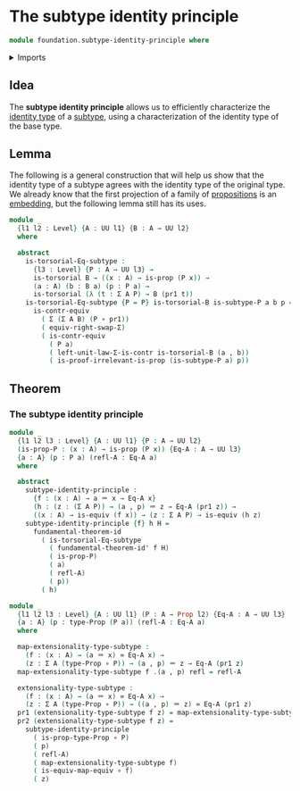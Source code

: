 # The subtype identity principle

```agda
module foundation.subtype-identity-principle where
```

<details><summary>Imports</summary>

```agda
open import foundation.dependent-pair-types
open import foundation.fundamental-theorem-of-identity-types
open import foundation.type-arithmetic-dependent-pair-types
open import foundation.universe-levels

open import foundation-core.contractible-types
open import foundation-core.equivalences
open import foundation-core.function-types
open import foundation-core.identity-types
open import foundation-core.propositions
open import foundation-core.torsorial-type-families
```

</details>

## Idea

The **subtype identity principle** allows us to efficiently characterize the
[identity type](foundation-core.identity-types.md) of a
[subtype](foundation-core.subtypes.md), using a characterization of the identity
type of the base type.

## Lemma

The following is a general construction that will help us show that the identity
type of a subtype agrees with the identity type of the original type. We already
know that the first projection of a family of
[propositions](foundation-core.propositions.md) is an
[embedding](foundation-core.embeddings.md), but the following lemma still has
its uses.

```agda
module _
  {l1 l2 : Level} {A : UU l1} {B : A → UU l2}
  where

  abstract
    is-torsorial-Eq-subtype :
      {l3 : Level} {P : A → UU l3} →
      is-torsorial B → ((x : A) → is-prop (P x)) →
      (a : A) (b : B a) (p : P a) →
      is-torsorial (λ (t : Σ A P) → B (pr1 t))
    is-torsorial-Eq-subtype {P = P} is-torsorial-B is-subtype-P a b p =
      is-contr-equiv
        ( Σ (Σ A B) (P ∘ pr1))
        ( equiv-right-swap-Σ)
        ( is-contr-equiv
          ( P a)
          ( left-unit-law-Σ-is-contr is-torsorial-B (a , b))
          ( is-proof-irrelevant-is-prop (is-subtype-P a) p))
```

## Theorem

### The subtype identity principle

```agda
module _
  {l1 l2 l3 : Level} {A : UU l1} {P : A → UU l2}
  (is-prop-P : (x : A) → is-prop (P x)) {Eq-A : A → UU l3}
  {a : A} (p : P a) (refl-A : Eq-A a)
  where

  abstract
    subtype-identity-principle :
      {f : (x : A) → a ＝ x → Eq-A x}
      (h : (z : (Σ A P)) → (a , p) ＝ z → Eq-A (pr1 z)) →
      ((x : A) → is-equiv (f x)) → (z : Σ A P) → is-equiv (h z)
    subtype-identity-principle {f} h H =
      fundamental-theorem-id
        ( is-torsorial-Eq-subtype
          ( fundamental-theorem-id' f H)
          ( is-prop-P)
          ( a)
          ( refl-A)
          ( p))
        ( h)

module _
  {l1 l2 l3 : Level} {A : UU l1} (P : A → Prop l2) {Eq-A : A → UU l3}
  {a : A} (p : type-Prop (P a)) (refl-A : Eq-A a)
  where

  map-extensionality-type-subtype :
    (f : (x : A) → (a ＝ x) ≃ Eq-A x) →
    (z : Σ A (type-Prop ∘ P)) → (a , p) ＝ z → Eq-A (pr1 z)
  map-extensionality-type-subtype f .(a , p) refl = refl-A

  extensionality-type-subtype :
    (f : (x : A) → (a ＝ x) ≃ Eq-A x) →
    (z : Σ A (type-Prop ∘ P)) → ((a , p) ＝ z) ≃ Eq-A (pr1 z)
  pr1 (extensionality-type-subtype f z) = map-extensionality-type-subtype f z
  pr2 (extensionality-type-subtype f z) =
    subtype-identity-principle
      ( is-prop-type-Prop ∘ P)
      ( p)
      ( refl-A)
      ( map-extensionality-type-subtype f)
      ( is-equiv-map-equiv ∘ f)
      ( z)
```

